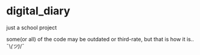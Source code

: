 # digital_diary
just a school project

some(or all) of the code may be outdated or third-rate,  but that is how it is.. ¯\\_(ツ)_/¯
